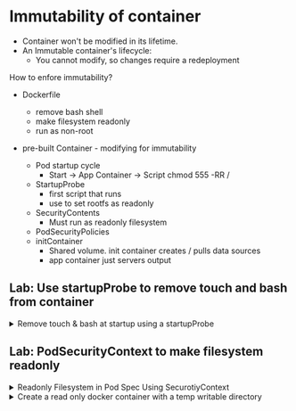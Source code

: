 # Immutability of container

* Container won't be modified in its lifetime.
* An Immutable container's lifecycle:
  * You cannot modify, so changes require a redeployment

How to enfore immutability?  
* Dockerfile
  * remove bash shell
  * make filesystem readonly
  * run as non-root

* pre-built Container - modifying for immutability
  * Pod startup cycle
    * Start -> App Container -> Script chmod 555 -RR /
  * StartupProbe
    * first script that runs
    * use to set rootfs as readonly
  * SecurityContents
    * Must run as readonly filesystem
  * PodSecurityPolicies
  * initContainer
    * Shared volume. init container creates / pulls data sources
    * app container just servers output

## Lab: Use startupProbe to remove touch and bash from container

<details>
<summary>Remove touch & bash at startup using a startupProbe</summary>

```yaml
apiVersion: v1
kind: Pod
metadata:
  creationTimestamp: null
  labels:
    run: immutable
  name: immutable
spec:
  containers:
  - image: httpd
    name: immutable
    resources: {}
    startupProbe:
      exec:
        command:
          - rm
          - /bin/bash
      initialDelaySeconds: 5
      periodSeconds: 5
  dnsPolicy: ClusterFirst
  restartPolicy: Always
status: {}
```
</details>

## Lab: PodSecurityContext to make filesystem readonly
<details>
<summary>Readonly Filesystem in Pod Spec Using SecurotiyContext</summary>

```yaml
apiVersion: v1
kind: Pod
metadata:
  name: immutable
spec:
  containers:
  - name: httpd
    image: httpd
    securityContext:
      readOnlyRootFilesystem: true
  dnsPolicy: ClusterFirst
  restartPolicy: Always
status

```

</details>

<details>
<summary>Create a read only docker container with a temp writable directory</summary>

```
docker run --read-only --tmpfs /run my-container
```
</details>